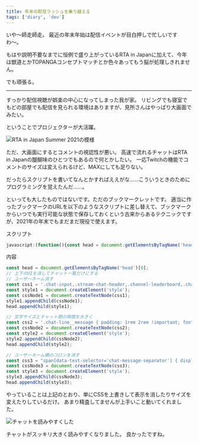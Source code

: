 ```yaml
---
title: 年末の配信ラッシュを乗り越える
tags: ['diary', 'dev']
---
```


いや〜師走師走。
最近の年末年始は配信イベントが目白押しで忙しいですわ〜。

もはや説明不要なまでに恒例で盛り上がっているRTA in Japanに加えて、今年は獣道とかTOPANGAコンセプトマッチとか色々あってもう脳が処理しきれません。

でも頑張る。

***

すっかり配信視聴が娯楽の中心になってしまった我が家。
リビングでも寝室でもどの部屋でも配信を見られる環境はありますが、見所さんはやっぱり大画面でみたい。

ということでプロジェクターが大活躍。

![RTA in Japan Summer 2021の模様](8686BA4A-436A-41BD-94DE-C1F6CCDA2F99_2.jpg "RTA in Japan Summer 2021の模様")

ただ、大画面にするとコメントの視認性が悪い。
高速で流れるチャットはRTA in Japanの醍醐味のひとつでもあるので何とかしたい。
一応Twitchの機能でコメントのサイズは変えられるけど、MAXにしても足りない。

だったらスクリプトを書いてなんとかすればええがな……こういうときのためにプログラミングを覚えたんだ……。

といっても大したものではないです。ただのブックマークレットです。
適当に作ったブックマークのURLを以下のようなスクリプトに差し替えて、ブックマークからいつでも実行可能な状態で保存しておくという古来からあるテクニックですが、2021年の年末でもまだまだ現役で使えます。

スクリプト
```javascript
javascript:(function(){const head = document.getElementsByTagName('head')[0];const css1 = '.chat-input,.stream-chat-header,.channel-leaderboard,.chat-line__username-container { display: none !important; }';const css2 = '.chat-line__message { padding: 1rem 2rem !important; font-size: 2.5rem !important; }';const style1 = document.createElement('style');const style2 = document.createElement('style');const cssNode1 = document.createTextNode(css1);const cssNode2 = document.createTextNode(css2);style1.appendChild(cssNode1);style2.appendChild(cssNode2);head.appendChild(style1);head.appendChild(style2);const css3 = "span[data-test-selector='chat-message-separator'] { display: none !important; }";const style3 = document.createElement('style');const cssNode3 = document.createTextNode(css3);style3.appendChild(cssNode3);head.appendChild(style3);})()
```

内容
```javascript
const head = document.getElementsByTagName('head')[0];
// 上下のUIを消してチャット一覧だけにする
// ユーザーネーム消す
const css1 = '.chat-input,.stream-chat-header,.channel-leaderboard,.chat-line__username-container { display: none !important; }';
const style1 = document.createElement('style');
const cssNode1 = document.createTextNode(css1);
style1.appendChild(cssNode1);
head.appendChild(style1);

// 文字サイズとチャット間の隙間を大きく
const css2 = '.chat-line__message { padding: 1rem 2rem !important; font-size: 2.5rem !important; }';
const cssNode2 = document.createTextNode(css2);
const style2 = document.createElement('style');
style2.appendChild(cssNode2);
head.appendChild(style2);

// ユーザーネーム横のコロンを消す
const css3 = "span[data-test-selector='chat-message-separator'] { display: none !important; }";
const cssNode3 = document.createTextNode(css3);
const style3 = document.createElement('style');
style3.appendChild(cssNode3);
head.appendChild(style3);
```

やっていることは上記のとおり、単にCSSを上書きして表示を消したりサイズを変えたりしているだけ。
あまり精査してませんが上手いこと動いてくれました。

![チャットを読みやすくした](IMG_6968.jpg "")

チャットがスッキリ大きく読みやすくなりました。
良かったですね。
